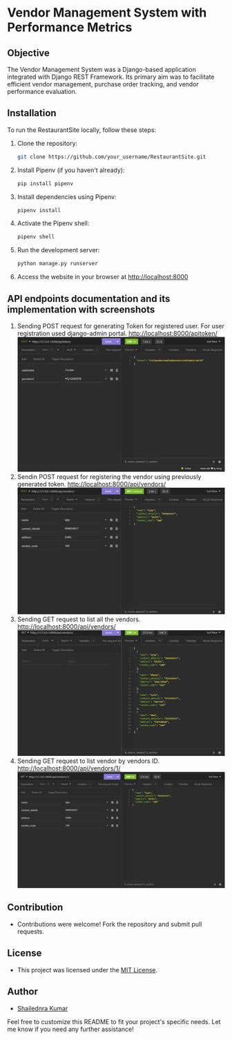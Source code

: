 # Vendor Management System with Performance Metrics

## Objective
The Vendor Management System was a Django-based application integrated with Django REST Framework. Its primary aim was to facilitate efficient vendor management, purchase order tracking, and vendor performance evaluation.

## Installation

To run the RestaurantSite locally, follow these steps:

1. Clone the repository:

    ```bash
    git clone https://github.com/your_username/RestaurantSite.git
    ```


2. Install Pipenv (if you haven't already):

    ```bash
    pip install pipenv
    ```

3. Install dependencies using Pipenv:

    ```bash
    pipenv install
    ```

4. Activate the Pipenv shell:

    ```bash
    pipenv shell
    ```


5. Run the development server:

    ```bash
    python manage.py runserver
    ```

6. Access the website in your browser at [http://localhost:8000](http://localhost:8000)

## API endpoints documentation and its implementation with screenshots

1. Sending POST request for generating Token for registered user. For user registration used django-admin portal.  [http://localhost:8000/apitoken/](http://localhost:8000/apitoken/)
  ![Generating Token for Registered User](Screenshots/Generating_token_for_registered_user.png)
2. Sendin POST request for registering the vendor using previously generated token. [http://localhost:8000/api/vendors/](http://localhost:8000/api/vendors/)
  ![Registering_vendor_using_previously_generated_token](Screenshots/Registering_vendor_using_previously_generated_token.png)
3. Sending GET request to list all the vendors.  [http://localhost:8000/api/vendors/](http://localhost:8000/api/vendors/)
   ![Fetching_vendors_list](Screenshots/Fetching_vendors_list.png)
4. Sending GET request to list vendor by vendors ID. [http://localhost:8000/api/vendors/1/](http://localhost:8000/api/vendors/1)
   ![Fetching_vendor_by_ID](Screenshots/Fetching_vendor_by_ID.png)



## Contribution
- Contributions were welcome! Fork the repository and submit pull requests.

## License
- This project was licensed under the [MIT License](LICENSE).

## Author
- [Shailednra Kumar](https://github.com/shail840)

Feel free to customize this README to fit your project's specific needs. Let me know if you need any further assistance!
